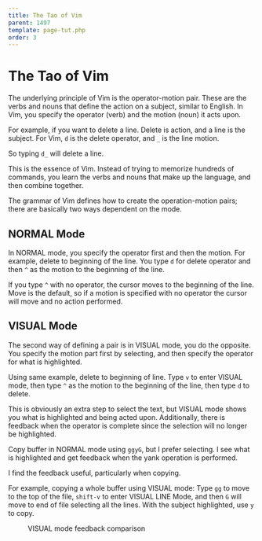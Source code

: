 ```yaml
---
title: The Tao of Vim
parent: 1497
template: page-tut.php
order: 3
---
```


# The Tao of Vim

The underlying principle of Vim is the operator-motion pair. These are the verbs and nouns that define the action on a subject, similar to English. In Vim, you specify the operator (verb) and the motion (noun) it acts upon.

For example, if you want to delete a line. Delete is action, and a line is the subject. For Vim, `d` is the delete operator, and `_` is the line motion.

So typing `d_` will delete a line.

This is the essence of Vim. Instead of trying to memorize hundreds of commands, you learn the verbs and nouns that make up the language, and then combine together.

The grammar of Vim defines how to create the operation-motion pairs; there are basically two ways dependent on the mode.

## NORMAL Mode

In NORMAL mode, you specify the operator first and then the motion. For example, delete to beginning of the line. You type `d` for delete operator and then `^` as the motion to the beginning of the line.

If you type `^` with no operator, the cursor moves to the beginning of the line. Move is the default, so if a motion is specified with no operator the cursor will move and no action performed.

## VISUAL Mode

The second way of defining a pair is in VISUAL mode, you do the opposite. You specify the motion part first by selecting, and then specify the operator for what is highlighted.

Using same example, delete to beginning of line. Type `v` to enter VISUAL mode, then type `^` as the motion to the beginning of the line, then type `d` to delete.

This is obviously an extra step to select the text, but VISUAL mode shows you what is highlighted and being acted upon. Additionally, there is feedback when the operator is complete since the selection will no longer be highlighted.

<span class="sidenote">Copy buffer in NORMAL mode using `ggyG`, but I prefer selecting. I see what is highlighted and get feedback when the yank operation is performed.</span>

I find the feedback useful, particularly when copying.

For example, copying a whole buffer using VISUAL mode: Type `gg` to move to the top of the file, `shift-v` to enter VISUAL LINE Mode, and then `G` will move to end of file selecting all the lines. With the subject highlighted, use `y` to copy.

<figure><asciinema-player src="/a/casts/vim/tao.cast" font-size="large" cols="58" rows="15"></asciinema-player><figcaption>VISUAL mode feedback comparison</figcaption></figure>

